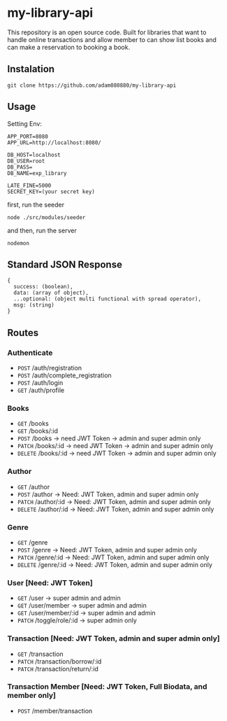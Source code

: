# my-library-api
This repository is an open source code. Built for libraries that want to handle online transactions and allow member to can show list books and can make a reservation to booking a book.
## Instalation
```
git clone https://github.com/adam080880/my-library-api
```
## Usage
Setting Env:
```
APP_PORT=8080
APP_URL=http://localhost:8080/

DB_HOST=localhost
DB_USER=root
DB_PASS=
DB_NAME=exp_library

LATE_FINE=5000
SECRET_KEY=(your secret key)
```
first, run the seeder
```
node ./src/modules/seeder
```
and then, run the server
```
nodemon
```
## Standard JSON Response
```
{
  success: (boolean),
  data: (array of object),
  ...optional: (object multi functional with spread operator),
  msg: (string)
}
```
## Routes
### Authenticate
* ``` POST ``` /auth/registration
* ``` POST ``` /auth/complete_registration
* ``` POST ``` /auth/login
* ``` GET ``` /auth/profile
### Books
* ``` GET ``` /books
* ``` GET ``` /books/:id
* ``` POST ``` /books -> need JWT Token -> admin and super admin only
* ``` PATCH ``` /books/:id -> need JWT Token -> admin and super admin only
* ``` DELETE ``` /books/:id -> need JWT Token -> admin and super admin only
### Author
* ``` GET ``` /author
* ``` POST ``` /author -> Need: JWT Token, admin and super admin only
* ``` PATCH ``` /author/:id -> Need: JWT Token, admin and super admin only
* ``` DELETE ``` /author/:id -> Need: JWT Token, admin and super admin only
### Genre
* ``` GET ``` /genre
* ``` POST ``` /genre -> Need: JWT Token, admin and super admin only
* ``` PATCH ``` /genre/:id -> Need: JWT Token, admin and super admin only
* ``` DELETE ``` /genre/:id -> Need: JWT Token, admin and super admin only
### User [Need: JWT Token]
* ``` GET ``` /user -> super admin and admin
* ``` GET ``` /user/member -> super admin and admin
* ``` GET ``` /user/member/:id -> super admin and admin
* ``` PATCH ``` /toggle/role/:id -> super admin only
### Transaction [Need: JWT Token, admin and super admin only]
* ``` GET ``` /transaction
* ``` PATCH ``` /transaction/borrow/:id
* ``` PATCH ``` /transaction/return/:id
### Transaction Member [Need: JWT Token, Full Biodata, and member only]
* ``` POST ``` /member/transaction
